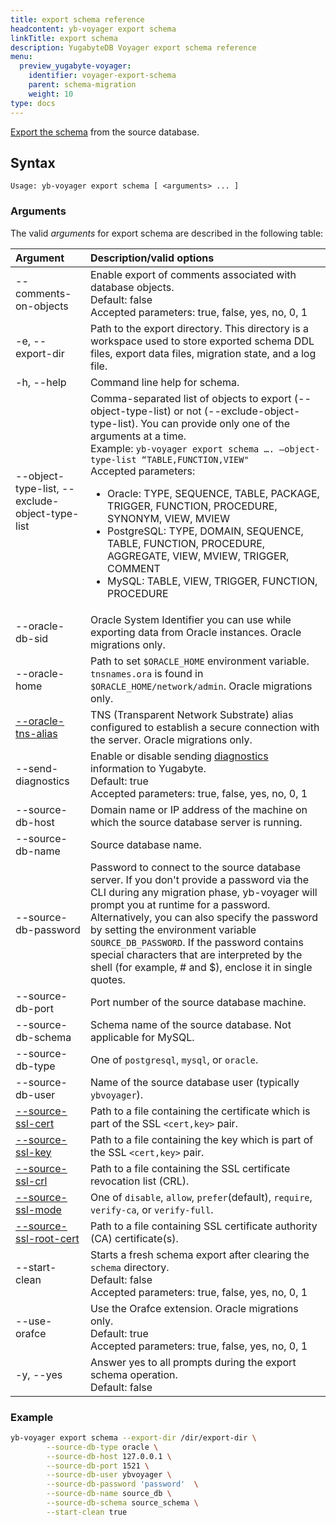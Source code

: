 ```yaml
---
title: export schema reference
headcontent: yb-voyager export schema
linkTitle: export schema
description: YugabyteDB Voyager export schema reference
menu:
  preview_yugabyte-voyager:
    identifier: voyager-export-schema
    parent: schema-migration
    weight: 10
type: docs
---
```


[Export the schema](../../../migrate/migrate-steps/#export-and-analyze-schema) from the source database.

## Syntax

```text
Usage: yb-voyager export schema [ <arguments> ... ]
```

### Arguments

The valid *arguments* for export schema are described in the following table:

| Argument | Description/valid options |
| :------- | :------------------------ |
| --comments-on-objects | Enable export of comments associated with database objects. <br>Default: false<br> Accepted parameters: true, false, yes, no, 0, 1 |
| -e, --export-dir <path> | Path to the export directory. This directory is a workspace used to store exported schema DDL files, export data files, migration state, and a log file.|
| -h, --help | Command line help for schema. |
| --object-type-list, --exclude-object-type-list  | Comma-separated list of objects to export (--object-type-list) or not (--exclude-object-type-list). You can provide only one of the arguments at a time. <br> Example: `yb-voyager export schema …. –object-type-list “TABLE,FUNCTION,VIEW"` <br> Accepted parameters: <ul><li>Oracle: TYPE, SEQUENCE, TABLE, PACKAGE, TRIGGER, FUNCTION, PROCEDURE, SYNONYM, VIEW, MVIEW </li><li>PostgreSQL: TYPE, DOMAIN, SEQUENCE, TABLE, FUNCTION, PROCEDURE, AGGREGATE, VIEW, MVIEW, TRIGGER, COMMENT</li><li>MySQL: TABLE, VIEW, TRIGGER, FUNCTION, PROCEDURE</li></ul>
| --oracle-db-sid <SID> | Oracle System Identifier you can use while exporting data from Oracle instances. Oracle migrations only.|
| --oracle-home <path> | Path to set `$ORACLE_HOME` environment variable. `tnsnames.ora` is found in `$ORACLE_HOME/network/admin`. Oracle migrations only.|
| [--oracle-tns-alias](../../yb-voyager-cli/#ssl-connectivity) <alias> | TNS (Transparent Network Substrate) alias configured to establish a secure connection with the server. Oracle migrations only. |
| --send-diagnostics | Enable or disable sending [diagnostics](../../../diagnostics-report/) information to Yugabyte. <br>Default: true<br> Accepted parameters: true, false, yes, no, 0, 1 |
| --source-db-host <hostname> | Domain name or IP address of the machine on which the source database server is running. |
| --source-db-name <name> | Source database name. |
| --source-db-password <password>| Password to connect to the source database server. If you don't provide a password via the CLI during any migration phase, yb-voyager will prompt you at runtime for a password. Alternatively, you can also specify the password by setting the environment variable `SOURCE_DB_PASSWORD`. If the password contains special characters that are interpreted by the shell (for example, # and $), enclose it in single quotes. |
| --source-db-port <port> | Port number of the source database machine. |
| --source-db-schema <schemaName> | Schema name of the source database. Not applicable for MySQL. |
| --source-db-type <databaseType> | One of `postgresql`, `mysql`, or `oracle`. |
| --source-db-user <username> | Name of the source database user (typically `ybvoyager`). |
| [--source-ssl-cert](../../yb-voyager-cli/#ssl-connectivity) <certificateName> | Path to a file containing the certificate which is part of the SSL `<cert,key>` pair. |
| [--source-ssl-key](../../yb-voyager-cli/#ssl-connectivity) <keyName> | Path to a file containing the key which is part of the SSL `<cert,key>` pair. |
| [--source-ssl-crl](../../yb-voyager-cli/#ssl-connectivity) <path> | Path to a file containing the SSL certificate revocation list (CRL).|
| [--source-ssl-mode](../../yb-voyager-cli/#ssl-connectivity) <SSLmode> | One of `disable`, `allow`, `prefer`(default), `require`, `verify-ca`, or `verify-full`. |
| [--source-ssl-root-cert](../../yb-voyager-cli/#ssl-connectivity) <path> | Path to a file containing SSL certificate authority (CA) certificate(s). |
| --start-clean | Starts a fresh schema export after clearing the `schema` directory.<br>Default: false<br> Accepted parameters: true, false, yes, no, 0, 1|
| --use-orafce | Use the Orafce extension. Oracle migrations only. <br>Default: true<br> Accepted parameters: true, false, yes, no, 0, 1 |
| -y, --yes | Answer yes to all prompts during the export schema operation. <br>Default: false |

### Example

```sh
yb-voyager export schema --export-dir /dir/export-dir \
        --source-db-type oracle \
        --source-db-host 127.0.0.1 \
        --source-db-port 1521 \
        --source-db-user ybvoyager \
        --source-db-password 'password'  \
        --source-db-name source_db \
        --source-db-schema source_schema \
        --start-clean true
```
